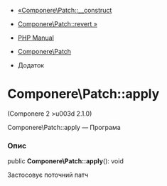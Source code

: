 - [«Componere\Patch::\_\_construct](componere-patch.construct.md)
- [Componere\Patch::revert »](componere-patch.revert.md)

- [PHP Manual](index.md)
- [Componere\Patch](class.componere-patch.md)
-   Додаток

# Componere\Patch::apply

(Componere 2 \>u003d 2.1.0)

Componere\Patch::apply — Програма

### Опис

public **Componere\Patch::apply**(): void

Застосовує поточний патч
